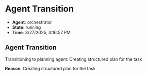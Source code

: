 # Agent Transition

- **Agent**: orchestrator
- **State**: running
- **Time**: 3/27/2025, 3:16:57 PM

## Agent Transition

Transitioning to planning agent: Creating structured plan for the task

**Reason**: Creating structured plan for the task

